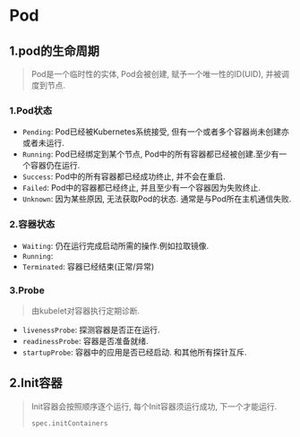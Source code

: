 # Pod

## 1.pod的生命周期

> Pod是一个临时性的实体, Pod会被创建, 赋予一个唯一性的ID(UID), 并被调度到节点.

### 1.Pod状态

- `Pending`: Pod已经被Kubernetes系统接受, 但有一个或者多个容器尚未创建亦或者未运行.
- `Running`: Pod已经绑定到某个节点, Pod中的所有容器都已经被创建.至少有一个容器仍在运行.
- `Success`: Pod中的所有容器都已经成功终止, 并不会在重启.
- `Failed`: Pod中的容器都已经终止, 并且至少有一个容器因为失败终止.
- `Unknown`: 因为某些原因, 无法获取Pod的状态. 通常是与Pod所在主机通信失败.

### 2.容器状态

- `Waiting`: 仍在运行完成启动所需的操作.例如拉取镜像.
- `Running`: 
- `Terminated`: 容器已经结束(正常/异常)

### 3.Probe

> 由kubelet对容器执行定期诊断.

- `livenessProbe`: 探测容器是否正在运行.
- `readinessProbe`: 容器是否准备就绪.
- `startupProbe`: 容器中的应用是否已经启动. 和其他所有探针互斥.

## 2.Init容器

> Init容器会按照顺序逐个运行, 每个Init容器须运行成功, 下一个才能运行. 
>
> `spec.initContainers`